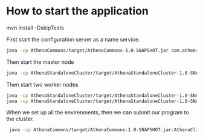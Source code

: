 # How to start the application

mvn install -DskipTests

First start the configuration server as a name service.
```bash
java -cp AthenaCommons/target/AthenaCommons-1.0-SNAPSHOT.jar com.athena.server.ConfigServer &
```
Then start the master node
```bash
java -cp AthenaStandaloneCluster/target/AthenaStandaloneCluster-1.0-SNAPSHOT.jar:AthenaCommons/target/AthenaCommons-1.0-SNAPSHOT.jar com.athena.StandaloneMaster &
```
Then start two worker nodes
```bash
java -cp AthenaStandaloneCluster/target/AthenaStandaloneCluster-1.0-SNAPSHOT.jar:AthenaCommons/target/AthenaCommons-1.0-SNAPSHOT.jar com.athena.StandaloneWorker1 &
java -cp AthenaStandaloneCluster/target/AthenaStandaloneCluster-1.0-SNAPSHOT.jar:AthenaCommons/target/AthenaCommons-1.0-SNAPSHOT.jar com.athena.StandaloneWorker2 &
```

When we set up all the envirenments, then we can submit our program to the cluster.
```bash
 java -cp AthenaCommons/target/AthenaCommons-1.0-SNAPSHOT.jar:AthenaClient/target/AthenaClient-1.0-SNAPSHOT.jar:AthenaExample/target/AthenaExample-1.0-SNAPSHOT.jar:AthenaCore/target/AthenaCore-1.0-SNAPSHOT.jar:AthenaRuntime/target/AthenaRuntime-1.0-SNAPSHOT.jar com.athena.WordCount
```
